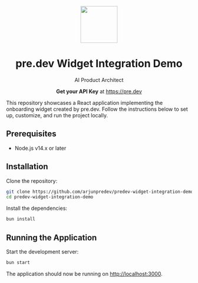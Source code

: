 <div align='center'>
  <img src='https://pre.dev/predevlogowhitebackground.png' height='100px'>
  <h1>pre.dev Widget Integration Demo</h1>
  <p>AI Product Architect</p>
  <p><b>Get your API Key</b> at <a href='https://pre.dev'>https://pre.dev</a></p>
</div>

This repository showcases a React application implementing the onboarding widget created by pre.dev. Follow the instructions below to set up, customize, and run the project locally.

## Prerequisites

- Node.js v14.x or later

## Installation

Clone the repository:

```sh
git clone https://github.com/arjunpredev/predev-widget-integration-demo.git
cd predev-widget-integration-demo
```

Install the dependencies:

```sh
bun install
```

## Running the Application

Start the development server:

```sh
bun start
```

The application should now be running on [http://localhost:3000](http://localhost:3000).
